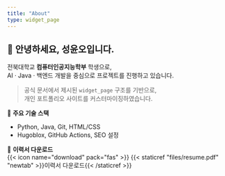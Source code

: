 ```yaml
---
title: "About"
type: widget_page
---
```


## 👋 안녕하세요, 성윤오입니다.

전북대학교 **컴퓨터인공지능학부** 학생으로,  
AI · Java · 백엔드 개발을 중심으로 프로젝트를 진행하고 있습니다.

> 공식 문서에서 제시된 `widget_page` 구조를 기반으로,  
> 개인 포트폴리오 사이트를 커스터마이징하였습니다.

📌 **주요 기술 스택**

- Python, Java, Git, HTML/CSS
- Hugoblox, GitHub Actions, SEO 설정

📄 **이력서 다운로드**  
{{< icon name="download" pack="fas" >}} {{< staticref "files/resume.pdf" "newtab" >}}이력서 다운로드{{< /staticref >}}
